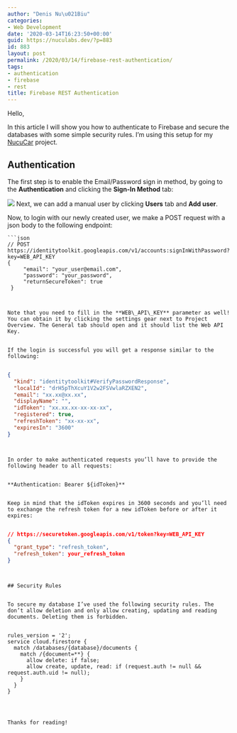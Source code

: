 ```yaml
---
author: "Denis Nu\u021Biu"
categories:
- Web Development
date: '2020-03-14T16:23:50+00:00'
guid: https://nuculabs.dev/?p=883
id: 883
layout: post
permalink: /2020/03/14/firebase-rest-authentication/
tags:
- authentication
- firebase
- rest
title: Firebase REST Authentication
---
```

Hello,


In this article I will show you how to authenticate to Firebase and secure the databases with some simple security rules. I’m using this setup for my [NucuCar](https://github.com/dnutiu/NucuCar) project.


## Authentication


The first step is to enable the Email/Password sign in method, by going to the **Authentication** and clicking the **Sign-In Method** tab:


![](https://i0.wp.com/nuculabs.dev/wp-content/uploads/2020/03/image.png?fit=1024%2C225&ssl=1)
Next, we can add a manual user by clicking **Users** tab and **Add user**.


Now, to login with our newly created user, we make a POST request with a json body to the following endpoint:


```
```json
// POST https://identitytoolkit.googleapis.com/v1/accounts:signInWithPassword?key=WEB_API_KEY 
{
     "email": "your_user@email.com",
     "password": "your_password",
     "returnSecureToken": true
 }
```
```


Note that you need to fill in the **WEB\_API\_KEY** parameter as well! You can obtain it by clicking the settings gear next to Project Overview. The General tab should open and it should list the Web API Key.


If the login is successful you will get a response similar to the following:


```
```json
{
  "kind": "identitytoolkit#VerifyPasswordResponse",
  "localId": "drH5pThXcuY1V2w2FSVwlaRZXEN2",
  "email": "xx.xx@xx.xx",
  "displayName": "",
  "idToken": "xx.xx.xx-xx-xx-xx",
  "registered": true,
  "refreshToken": "xx-xx-xx",
  "expiresIn": "3600"
}
```
```


In order to make authenticated requests you’ll have to provide the following header to all requests:


**Authentication: Bearer ${idToken}**


Keep in mind that the idToken expires in 3600 seconds and you’ll need to exchange the refresh token for a new idToken before or after it expires:


```
```json
// https://securetoken.googleapis.com/v1/token?key=WEB_API_KEY
{
  "grant_type": "refresh_token",
  "refresh_token": your_refresh_token
}
```
```


## Security Rules


To secure my database I’ve used the following security rules. The don’t allow deletion and only allow creating, updating and reading documents. Deleting them is forbidden.


```
```
rules_version = '2';
service cloud.firestore {
  match /databases/{database}/documents {
    match /{document=**} {
      allow delete: if false;
      allow create, update, read: if (request.auth != null && request.auth.uid != null);
    }
  }
}


```
```


Thanks for reading!